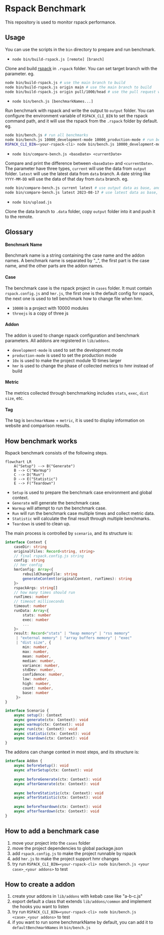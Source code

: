 # Rspack Benchmark

This repository is used to monitor rspack performance.

## Usage

You can use the scripts in the `bin` directory to prepare and run benchmark.

* `node bin/build-rspack.js [remote] [branch]`

Clone and build [rspack](https://github.com/web-infra-dev/rspack) in `.rspack` folder. You can set target branch with the parameter. eg.

``` bash
node bin/build-rspack.js # use the main branch to build
node bin/build-rspack.js origin main # use the main branch to build
node bin/build-rspack.js origin pull/1000/head # use the pull request with index 1000 to build
```

* `node bin/bench.js [benchmarkNames...]`

Run benchmark with rspack and write the output to `output` folder. You can configure the environment variable of `RSPACK_CLI_BIN` to set the rspack command path, and it will use the rspack from the `.rspack` folder by default. eg.

``` bash
node bin/bench.js # run all benchmarks
node bin/bench.js 10000_development-mode 10000_production-mode # run benchmarks named 10000_development-mode and 10000_production-mode
RSPACK_CLI_BIN=<your-rspack-cli> node bin/bench.js 10000_development-mode_hmr # set the rspack command path, and run 10000_development-mode_hmr
```

* `node bin/compare-bench.js <baseDate> <currentDate>`

Compare and print the difference between `<baseDate>` and `<currentDate>`. The parameter have three types, `current` will use the data from `output` folder. `latest` will use the latest data from `data` branch. A date string like `YYYY-MM-DD` will use the data of that day from `data` branch. eg.

``` bash
node bin/compare-bench.js current latest # use output data as base, and latest data as current
node bin/compare-bench.js latest 2023-08-17 # use latest data as base, and the data of 2023-08-17 as current
```

* `node bin/upload.js`

Clone the data branch to `.data` folder, copy `output` folder into it and push it to the remote.

## Glossary

#### Benchmark Name

Benchmark name is a string containing the case name and the addon names. A benchmark name is separated by "_", the first part is the case name, amd the other parts are the addon names.

#### Case

The benchmark case is the rspack project in `cases` folder. It must contain `rspack.config.js` and `hmr.js`, the first one is the default config for rspack, the next one is used to tell benchmark how to change file when hmr.

* `10000` is a project with 10000 modules
* `threejs` is a copy of three js

#### Addon

The addon is used to change rspack configuration and benchmark parameters. All addons are registered in `lib/addons`.

* `development-mode` is used to set the development mode
* `production-mode` is used to set the production mode
* `10x` is used to make the project module 10 times larger
* `hmr` is used to change the phase of collected metrics to hmr instead of build

#### Metric

The metrics collected through benchmarking includes `stats`, `exec`, `dist size`, etc.

#### Tag

The tag is `benchmarkName` + `metric`, it is used to display information on website and comparison results.

## How benchmark works

Rspack benchmark consists of the following steps.

``` mermaid
flowchart LR
    A("Setup") --> B("Generate")
    B --> C("Warmup")
    C --> D("Run")
    D --> E("Statistic")
    E --> F("Teardown")
```

* `Setup` is used to prepare the benchmark case environment and global context.
* `Generate` will generate the benchmark case.
* `Warmup` will attempt to run the benchmark case.
* `Run` will run the benchmark case multiple times and collect metric data.
* `Statistic` will calculate the final result through multiple benchmarks.
* `Teardown` is used to clean up.

The main process is controlled by `scenario`, and its structure is:

``` typescript
interface Context {
    caseDir: string
    originalFiles: Record<string, string>
    // final rspack.config.js string
    config: string
    // hmr config
    hmrConfig: Array<{
        rebuildChangeFile: string
        generateContent(originalContent, runTimes): string
    }>
    rspackArgs: string[]
    // how many times should run
    runTimes: number
    // timeout milliseconds
    timeout: number
    runData: Array<{
        stats: number
        exec: number
        ...
    }>
    result: Record<"stats" | "heap memory" | "rss memory"
     | "external memory" | "array buffers memory" | "exec"
     | "dist size", {
        min: number,
        max: number,
        mean: number,
        median: number,
        variance: number,
        stdDev: number,
        confidence: number,
        low: number,
        high: number,
        count: number,
        base: number
     }>
}

interface Scenario {
    async setup(): Context
    async generate(ctx: Context): void
    async warmup(ctx: Context): void
    async run(ctx: Context): void
    async statistic(ctx: Context): void
    async teardown(ctx: Context): void
}
```

The addons can change context in most steps, and its structure is:

``` typescript
interface Addon {
    async beforeSetup(): void
    async afterSetup(ctx: Context): void
    
    async beforeGenerate(ctx: Context): void
    async afterGenerate(ctx: Context): void
    
    async beforeStatistic(ctx: Context): void
    async afterStatistic(ctx: Context): void
    
    async beforeTeardown(ctx: Context): void
    async afterTeardown(ctx: Context): void
}
```

## How to add a benchmark case

1. move your project into the `cases` folder
2. move the project dependencies to global package.json
3. add `rspack.config.js` to make the project runnable by rspack
4. add `hmr.js` to make the project support hmr changes
5. try run `RSPACK_CLI_BIN=<your-rspack-cli> node bin/bench.js <your case>_<your addons>` to test

## How to create a addon

1. create your addons in `lib/addons` with kebab case like "a-b-c.js"
2. export default a class that extends `lib/addons/common` and implement the hooks you want to listen
3. try run `RSPACK_CLI_BIN=<your-rspack-cli> node bin/bench.js <case>_<your addons>` to test
4. if you want to run some benchmarkName by default, you can add it to `defaultBenchmarkNames` in `bin/bench.js`
